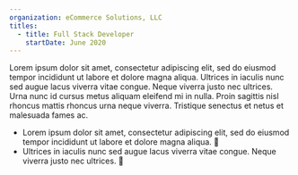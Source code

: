 ```yaml
---
organization: eCommerce Solutions, LLC
titles:
  - title: Full Stack Developer
    startDate: June 2020
---
```


Lorem ipsum dolor sit amet, consectetur adipiscing elit, sed do eiusmod tempor incididunt ut labore et dolore magna aliqua. Ultrices in iaculis nunc sed augue lacus viverra vitae congue. Neque viverra justo nec ultrices. Urna nunc id cursus metus aliquam eleifend mi in nulla. Proin sagittis nisl rhoncus mattis rhoncus urna neque viverra. Tristique senectus et netus et malesuada fames ac.

- Lorem ipsum dolor sit amet, consectetur adipiscing elit, sed do eiusmod tempor incididunt ut labore et dolore magna aliqua. 🎉
- Ultrices in iaculis nunc sed augue lacus viverra vitae congue. Neque viverra justo nec ultrices. 🎉
